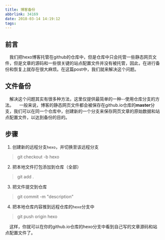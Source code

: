```yaml
---
title: 博客备份
abbrlink: 34169
date: 2018-03-14 14:19:12
tags:
---
```

## 前言
&emsp;我们把hexo博客托管在github的仓库中，但是仓库中只会托管一些静态网页文件，但是文章的源码和一些很关键的站点配置文件并没有被托管，因此，在进行备份和恢复上就存在很大麻烦。在这篇post中，我们就来解决这个问题。
<!-- more -->

## 文件备份
&emsp;解决这个问题其实有很多种方法，这里仅提供最简单的一种--使用仓库分支的方法。
&emsp;一般来说，博客的静态网页文件都会被保存在github.io仓库的**master**分支，我们可以在同一个仓库中，创建新的一个分支来保存网页文章的原始数据和站点配置文件，以达到备份的目的。

## 步骤
1. 创建新的远程分支`hexo`，并切换至该远程分支
> git checkout -b hexo

2. 把本地文件打包添加到仓库（全部）
> git add .

3. 把文件提交到仓库
> git commit -m "description"

4. 把本地仓库内容推到远程仓库的`hexo`分支中
> git push origin hexo

&emsp;这样，你就可以在你的github.io仓库的hexo分支中看到自己写的文章源码和站点配置文件了。
